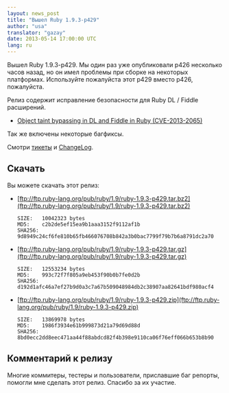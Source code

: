 ```yaml
---
layout: news_post
title: "Вышел Ruby 1.9.3-p429"
author: "usa"
translator: "gazay"
date: 2013-05-14 17:00:00 UTC
lang: ru
---
```


Вышел Ruby 1.9.3-p429.
Мы один раз уже опубликовали p426 несколько часов назад, но он имел
проблемы при сборке на некоторых платформах. Используйте пожалуйста
этот p429 вместо p426, пожалуйста.

Релиз содержит исправление безопасности для Ruby DL / Fiddle расширений.

* [Object taint bypassing in DL and Fiddle in Ruby (CVE-2013-2065)](/ru/news/2013/05/14/taint-bypass-dl-fiddle-cve-2013-2065/)

Так же включены некоторые багфиксы.

Смотри [тикеты](https://bugs.ruby-lang.org/projects/ruby-193/issues?set_filter=1&amp;status_id=5) и [ChangeLog](http://svn.ruby-lang.org/repos/ruby/tags/v1_9_3_429/ChangeLog).

## Скачать

Вы можете скачать этот релиз:

* [ftp://ftp.ruby-lang.org/pub/ruby/1.9/ruby-1.9.3-p429.tar.bz2](ftp://ftp.ruby-lang.org/pub/ruby/1.9/ruby-1.9.3-p429.tar.bz2)

      SIZE:   10042323 bytes
      MD5:    c2b2de5ef15ea9b1aaa3152f9112af1b
      SHA256: 9d8949c24cf6fe810b65fb466076708b842a3b0bac7799f79b7b6a8791dc2a70

* [ftp://ftp.ruby-lang.org/pub/ruby/1.9/ruby-1.9.3-p429.tar.gz](ftp://ftp.ruby-lang.org/pub/ruby/1.9/ruby-1.9.3-p429.tar.gz)

      SIZE:   12553234 bytes
      MD5:    993c72f7f805a9eb453f90b0b7fe0d2b
      SHA256: d192d1afc46a7ef27b9d0a3c7a67b509048984db2c38907aa82641bdf980acf4

* [ftp://ftp.ruby-lang.org/pub/ruby/1.9/ruby-1.9.3-p429.zip](ftp://ftp.ruby-lang.org/pub/ruby/1.9/ruby-1.9.3-p429.zip)

      SIZE:   13869978 bytes
      MD5:    1986f3934e61b999873d21a79d69d88d
      SHA256: 8bd0ecc2dd8eec471aa44f88abdcd82f4b398e9110ca06f76eff066b653b8b90

## Комментарий к релизу

Многие коммитеры, тестеры и пользователи, приславшие баг репорты,
помогли мне сделать этот релиз. Спасибо за их участие.
